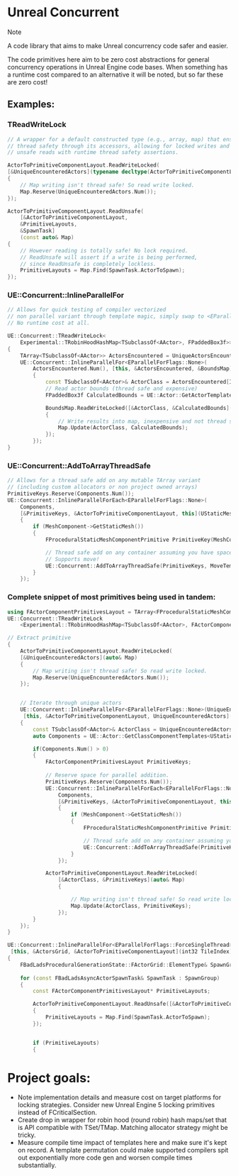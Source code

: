 # Unreal Concurrent
> [!NOTE]
> A code library that aims to make Unreal concurrency code safer and easier.

The code primitives here aim to be zero cost abstractions for general concurrency operations in Unreal Engine code bases.
When something has a runtime cost compared to an alternative it will be noted, but so far these are zero cost!

## Examples:
### TReadWriteLock<FYourType>
```cpp
// A wrapper for a default constructed type (e.g., array, map) that ensures
// thread safety through its accessors, allowing for locked writes and
// unsafe reads with runtime thread safety assertions.

ActorToPrimitiveComponentLayout.ReadWriteLocked(
[&UniqueEncounteredActors](typename decltype(ActorToPrimitiveComponentLayout)::ElementType& Map)
{
	// Map writing isn't thread safe! So read write locked.
	Map.Reserve(UniqueEncounteredActors.Num());
});
```


```cpp
ActorToPrimitiveComponentLayout.ReadUnsafe(
	[&ActorToPrimitiveComponentLayout, 
	&PrimitiveLayouts, 
	&SpawnTask]
	(const auto& Map)
{
	// However reading is totally safe! No lock required.
	// ReadUnsafe will assert if a write is being performed,
	// since ReadUnsafe is completely lockless.
	PrimitiveLayouts = Map.Find(SpawnTask.ActorToSpawn);
});
```

### UE::Concurrent::InlineParallelFor
```cpp
// Allows for quick testing of compiler vectorized
// non parallel variant through template magic, simply swap to <EParallelForFlags::ForceSingleThread>
// No runtime cost at all.

UE::Concurrent::TReadWriteLock<
	Experimental::TRobinHoodHashMap<TSubclassOf<AActor>, FPaddedBox3f>> BoundsMap;
{
	TArray<TSubclassOf<AActor>> ActorsEncountered = UniqueActorsEncountered.Array();
	UE::Concurrent::InlineParallelFor<EParallelForFlags::None>(
		ActorsEncountered.Num(), [this, &ActorsEncountered, &BoundsMap](int32 Index)
		{
			const TSubclassOf<AActor>& ActorClass = ActorsEncountered[Index];
			// Read actor bounds (thread safe and expensive)
			FPaddedBox3f CalculatedBounds = UE::Actor::GetActorTemplateLocalBounds(ActorClass);

			BoundsMap.ReadWriteLocked([&ActorClass, &CalculatedBounds](auto& Map)
			{
				// Write results into map, inexpensive and not thread safe.
				Map.Update(ActorClass, CalculatedBounds);
			});
		});
}
```

### UE::Concurrent::AddToArrayThreadSafe 
```cpp
// Allows for a thread safe add on any mutable TArray variant 
// (including custom allocators or non project owned arrays) 
PrimitiveKeys.Reserve(Components.Num());
UE::Concurrent::InlineParallelForEach<EParallelForFlags::None>(
	Components,
	[&PrimitiveKeys, &ActorToPrimitiveComponentLayout, this](UStaticMeshComponent* MeshComponent)
	{
		if (MeshComponent->GetStaticMesh())
		{
			FProceduralStaticMeshComponentPrimitive PrimitiveKey(MeshComponent);

			// Thread safe add on any container assuming you have space reserved.
			// Supports move!
			UE::Concurrent::AddToArrayThreadSafe(PrimitiveKeys, MoveTemp(PrimitiveKey));
		}
	});

```


### Complete snippet of most primitives being used in tandem:

```cpp
using FActorComponentPrimitivesLayout = TArray<FProceduralStaticMeshComponentPrimitive, TInlineAllocator<3>>;
UE::Concurrent::TReadWriteLock
	<Experimental::TRobinHoodHashMap<TSubclassOf<AActor>, FActorComponentPrimitivesLayout>> ActorToPrimitiveComponentLayout;

// Extract primitive 
{
	ActorToPrimitiveComponentLayout.ReadWriteLocked(
	[&UniqueEncounteredActors](auto& Map)
	{
		// Map writing isn't thread safe! So read write locked.
		Map.Reserve(UniqueEncounteredActors.Num());
	});


	// Iterate through unique actors
	UE::Concurrent::InlineParallelFor<EParallelForFlags::None>(UniqueEncounteredActors.Num(),
	 [this, &ActorToPrimitiveComponentLayout, UniqueEncounteredActors](int32 Index)
	{
		const TSubclassOf<AActor>& ActorClass = UniqueEncounteredActors[Index];
		auto Components = UE::Actor::GetClassComponentTemplates<UStaticMeshComponent>(ActorClass);

		if(Components.Num() > 0)
		{
			FActorComponentPrimitivesLayout PrimitiveKeys;
			
			// Reserve space for parallel addition.
			PrimitiveKeys.Reserve(Components.Num());
			UE::Concurrent::InlineParallelForEach<EParallelForFlags::None>(
				Components,
				[&PrimitiveKeys, &ActorToPrimitiveComponentLayout, this](UStaticMeshComponent* MeshComponent)
				{
					if (MeshComponent->GetStaticMesh())
					{
						FProceduralStaticMeshComponentPrimitive PrimitiveKey(MeshComponent);

						// Thread safe add on any container assuming you have space reserved.
						UE::Concurrent::AddToArrayThreadSafe(PrimitiveKeys, MoveTemp(PrimitiveKey));
					}
				});

			ActorToPrimitiveComponentLayout.ReadWriteLocked(
				[&ActorClass, &PrimitiveKeys](auto& Map)
				{

					// Map writing isn't thread safe! So read write locked.
					Map.Update(ActorClass, PrimitiveKeys);
				});
		}
	});
}

UE::Concurrent::InlineParallelFor<EParallelForFlags::ForceSingleThread>(ActorsGrid.GetData().Num(),
 [this, &ActorsGrid, &ActorToPrimitiveComponentLayout](int32 TileIndex)
{
	FBadLadsProceduralGenerationState::FActorGrid::ElementType& SpawnGroup = ActorsGrid.GetData()[TileIndex];
	
	for (const FBadLadsAsyncActorSpawnTask& SpawnTask : SpawnGroup)
	{
		const FActorComponentPrimitivesLayout* PrimitiveLayouts;

		ActorToPrimitiveComponentLayout.ReadUnsafe([&ActorToPrimitiveComponentLayout, &PrimitiveLayouts, &SpawnTask](const auto& Map)
		{
			PrimitiveLayouts = Map.Find(SpawnTask.ActorToSpawn);
		});


		if (PrimitiveLayouts)
		{
```


# Project goals:
- Note implementation details and measure cost on target platforms for locking strategies. Consider new Unreal Engine 5 locking primitives instead of FCriticalSection.
- Create drop in wrapper for robin hood (round robin) hash maps/set that is API compatible with TSet/TMap. Matching allocator strategy might be tricky. 
- Measure compile time impact of templates here and make sure it's kept on record. A template permutation could make supported compilers spit out exponentially more code gen and worsen compile times substantially. 
